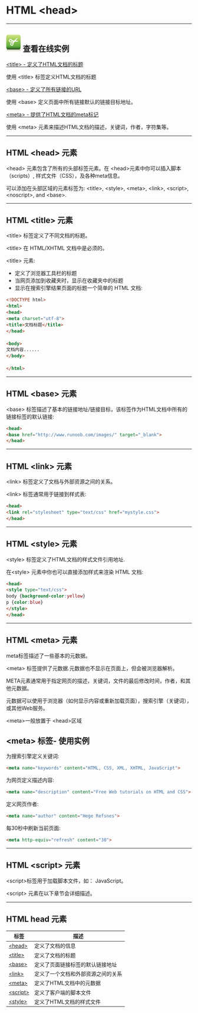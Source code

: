 # HTML &lt;head&gt;

--------

## ![Examples](images/tryitimg.gif) 查看在线实例

[&lt;title&gt; - 定义了HTML文档的标题](http://www.runoob.com/try/try.php?filename=tryhtml_title)

 使用 &lt;title&gt; 标签定义HTML文档的标题

[&lt;base&gt; - 定义了所有链接的URL](http://www.runoob.com/try/try.php?filename=tryhtml_base)

 使用 &lt;base&gt; 定义页面中所有链接默认的链接目标地址。

[&lt;meta&gt; - 提供了HTML文档的meta标记](http://www.runoob.com/try/try.php?filename=tryhtml_meta)

 使用 &lt;meta&gt; 元素来描述HTML文档的描述，关键词，作者，字符集等。

--------

## HTML &lt;head&gt; 元素

&lt;head&gt; 元素包含了所有的头部标签元素。在 &lt;head&gt;元素中你可以插入脚本（scripts）, 样式文件（CSS），及各种meta信息。

可以添加在头部区域的元素标签为: &lt;title&gt;, &lt;style&gt;, &lt;meta&gt;, &lt;link&gt;, &lt;script&gt;, &lt;noscript&gt;, and &lt;base&gt;.

--------

## HTML &lt;title&gt; 元素

&lt;title&gt; 标签定义了不同文档的标题。

&lt;title&gt; 在 HTML/XHTML 文档中是必须的。

&lt;title&gt; 元素:

 * 定义了浏览器工具栏的标题
 * 当网页添加到收藏夹时，显示在收藏夹中的标题
 * 显示在搜索引擎结果页面的标题一个简单的 HTML 文档:

```HTML
<!DOCTYPE html>
<html>
<head> 
<meta charset="utf-8"> 
<title>文档标题</title>
</head>

<body>
文档内容......
</body>

</html>
```

--------

## HTML &lt;base&gt; 元素

&lt;base&gt; 标签描述了基本的链接地址/链接目标，该标签作为HTML文档中所有的链接标签的默认链接:

```HTML
<head>
<base href="http://www.runoob.com/images/" target="_blank">
</head>
```

--------

## HTML &lt;link&gt; 元素

&lt;link&gt; 标签定义了文档与外部资源之间的关系。

&lt;link&gt; 标签通常用于链接到样式表:

```HTML
<head>
<link rel="stylesheet" type="text/css" href="mystyle.css">
</head>
```

--------

## HTML &lt;style&gt; 元素

&lt;style&gt; 标签定义了HTML文档的样式文件引用地址.

在&lt;style&gt; 元素中你也可以直接添加样式来渲染 HTML 文档:

```HTML
<head>
<style type="text/css">
body {background-color:yellow}
p {color:blue}
</style>
</head>
```

--------

## HTML &lt;meta&gt; 元素

meta标签描述了一些基本的元数据。

&lt;meta&gt; 标签提供了元数据.元数据也不显示在页面上，但会被浏览器解析。

META元素通常用于指定网页的描述，关键词，文件的最后修改时间，作者，和其他元数据。

元数据可以使用于浏览器（如何显示内容或重新加载页面），搜索引擎（关键词），或其他Web服务。

&lt;meta&gt;一般放置于 &lt;head&gt;区域

## &lt;meta&gt; 标签- 使用实例

为搜索引擎定义关键词:

```HTML
<meta name="keywords" content="HTML, CSS, XML, XHTML, JavaScript">
```

为网页定义描述内容:

```HTML
<meta name="description" content="Free Web tutorials on HTML and CSS">
```

定义网页作者:

```HTML
<meta name="author" content="Hege Refsnes">
```

每30秒中刷新当前页面:

```HTML
<meta http-equiv="refresh" content="30">
```

--------

## HTML &lt;script&gt; 元素

&lt;script&gt;标签用于加载脚本文件，如： JavaScript。

&lt;script&gt; 元素在以下章节会详细描述。

--------

## HTML head 元素

| 标签 | 描述 |
| ---- | ---- |
| [&lt;head&gt;](http://www.runoob.com/tags/tag-head.html) | 定义了文档的信息 |
| [&lt;title&gt;](http://www.runoob.com/tags/tag-title.html) | 定义了文档的标题 |
| [&lt;base&gt;](http://www.runoob.com/tags/tag-base.html) | 定义了页面链接标签的默认链接地址 |
| [&lt;link&gt;](http://www.runoob.com/tags/tag-link.html) | 定义了一个文档和外部资源之间的关系 |
| [&lt;meta&gt;](http://www.runoob.com/tags/tag-meta.html) | 定义了HTML文档中的元数据 |
| [&lt;script&gt;](http://www.runoob.com/tags/tag-script.html) | 定义了客户端的脚本文件 |
| [&lt;style&gt;](http://www.runoob.com/tags/tag-style.html) | 定义了HTML文档的样式文件 |
